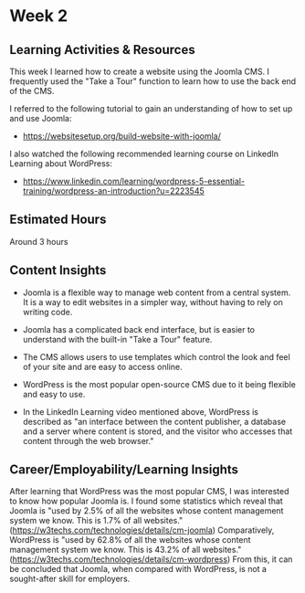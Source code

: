 # Week 2

## Learning Activities & Resources
This week I learned how to create a website using the Joomla CMS. I frequently used the "Take a Tour" function to learn how to use the back end of the CMS.

I referred to the following tutorial to gain an understanding of how to set up and use Joomla:
- https://websitesetup.org/build-website-with-joomla/

I also watched the following recommended learning course on LinkedIn Learning about WordPress:
- https://www.linkedin.com/learning/wordpress-5-essential-training/wordpress-an-introduction?u=2223545

## Estimated Hours
Around 3 hours

## Content Insights
- Joomla is a flexible way to manage web content from a central system. It is a way to edit websites in a simpler way, without having to rely on writing code.
- Joomla has a complicated back end interface, but is easier to understand with the built-in "Take a Tour" feature. 
- The CMS allows users to use templates which control the look and feel of your site and are easy to access online.

- WordPress is the most popular open-source CMS due to it being flexible and easy to use.
- In the LinkedIn Learning video mentioned above, WordPress is described as "an interface between the content publisher, a database and a server where content is stored, and the visitor who accesses that content through the web browser."

## Career/Employability/Learning Insights
After learning that WordPress was the most popular CMS, I was interested to know how popular Joomla is. 
I found some statistics which reveal that Joomla is "used by 2.5% of all the websites whose content management system we know. This is 1.7% of all websites." (https://w3techs.com/technologies/details/cm-joomla)
Comparatively, WordPress is "used by 62.8% of all the websites whose content management system we know. This is 43.2% of all websites." (https://w3techs.com/technologies/details/cm-wordpress)
From this, it can be concluded that Joomla, when compared with WordPress, is not a sought-after skill for employers.